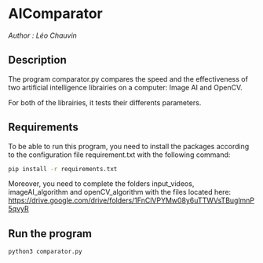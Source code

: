 # AIComparator
_Author : Léo Chauvin_
## Description
The program comparator.py compares the speed and the effectiveness of two artificial intelligence librairies on a computer: Image AI and OpenCV.

For both of the librairies, it tests their differents parameters.

## Requirements
To be able to run this program, you need to install the packages according to the configuration file requirement.txt with the following command:

```bash
pip install -r requirements.txt
```
Moreover, you need to complete the folders input_videos, imageAI_algorithm and openCV_algorithm with the files located here: https://drive.google.com/drive/folders/1FnClVPYMw08y6uTTWVsTBuglmnP5qvyR

## Run the program
```bash
python3 comparator.py
```